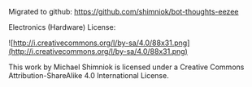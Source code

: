 Migrated to github: https://github.com/shimniok/bot-thoughts-eezee

Electronics (Hardware) License:

![http://i.creativecommons.org/l/by-sa/4.0/88x31.png](http://i.creativecommons.org/l/by-sa/4.0/88x31.png)

This work by Michael Shimniok is licensed under a Creative Commons
Attribution-ShareAlike 4.0 International License.